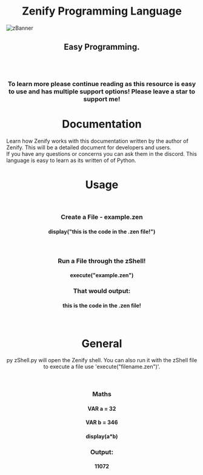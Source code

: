 <h1 align="center"> Zenify Programming Language</h1>

![zBanner](https://user-images.githubusercontent.com/71977559/225432519-5c659a9b-1c4c-474e-9704-9c3956a39a56.png)

<h2 align="center">Easy Programming.</h2>
<br>
<br>
<h3 align="center">To learn more please continue reading as this resource is easy to use and has multiple support options! Please leave a star to support me!</h3>
<h1 align="center">Documentation</h1>
Learn how Zenify works with this documentation written by the author of Zenify. This will be a detailed document for developers and users.<br>If you have any questions or concerns you can ask them in the discord. This language is easy to learn as its written of of Python.
<br>
<h1 align="center">Usage</h1>
<br>
<h3 align="center">Create a File - example.zen</h3>
<h4 align="center">display("this is the code in the .zen file!")</h4>
<br align="center">
<h3 align="center">Run a File through the zShell!</h3>
<h4 align="center">execute("example.zen")</h4>
<h3 align="center">That would output:</h3>
<h4 align="center">this is the code in the .zen file!</h4>
<br>
<h1 align="center">General</h1>
<p align="center">py zShell.py will open the Zenify shell. You can also run it with the zShell file to execute a file use 'execute("filename.zen")'.</p>
<br>
<h3 align="center">Maths</h3>
<h4 align="center">VAR a = 32</h4>
<h4 align="center">VAR b = 346</h4>
<h4 align="center">display(a*b)</h4>

<h3 align="center">Output:</h3>
<h4 align="center">11072</h4>
